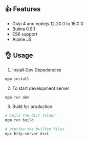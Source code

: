 ## 👍 Features

- Gulp 4 and nodejs 12.20.0 to 16.0.0
- Bulma 0.9.1
- ES6 support
- Alpine JS

## 👌 Usage

1. Install Dev Depedencies

```sh
npm install
```

2. To start development server

```sh
npm run dev
```

3. Build for production

```sh
# build the dist folder
npm run build

# preview the builded files
npx http-server dist
```